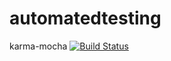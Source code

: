 # automatedtesting
karma-mocha
[![Build Status](https://travis-ci.org/dongkai1993/automatedtesting.svg?branch=master)](https://travis-ci.org/dongkai1993/automatedtesting)
